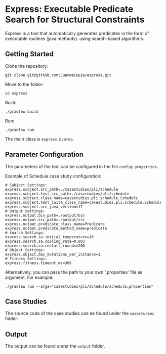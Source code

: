# Express: Executable Predicate Search for Structural Constraints

Express is a tool that automatically generates predicates in the form of executable routines (java methods).
using search-based algorithms.

## Getting Started

Clone the repository:

```
git clone git@github.com:JuanmaCopia/express.git
```

Move to the folder:

```
cd express
```

Build:

```
./gradlew build
```

Run:

```
./gradlew run
```

The main class is `express.Evorep`.

## Parameter Configuration

The parameters of the tool can be configured in the file `config.properties`.

Example of Schedule case study configuration:

```
# Subject Settings:
express.subject.src_path=./casestudies/pli/schedule
express.subject.test_src_path=./casestudies/pli/schedule
express.subject.class_name=casestudies.pli.schedule.Schedule
express.subject.test_suite_class_name=casestudies.pli.schedule.ScheduleTest
express.subject.src_java_version=17
# Output Settings:
express.output.bin_path=./output/bin
express.output.src_path=./output/src
express.output.predicate_class_name=Predicate
express.output.predicate_method_name=predicate
# Search Settings:
express.search.sa.initial_temperature=10
express.search.sa.cooling_rate=0.003
express.search.sa.restart_rounds=200
# Object Settings:
express.object.max_mutations_per_instance=1
# Fitness Settings:
express.fitness.timeout_ms=300
```

Alternatively, you can pass the path to your own '.properties' file as argument. For example:
```
./gradlew run --args="casestudies/pli/schedule/schedule.properties"
```

## Case Studies

The source code of the case studies can be found under the `casestudies` folder.

## Output

The output can be found under the `output` folder.
